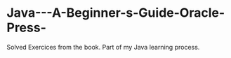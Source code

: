 # Java---A-Beginner-s-Guide-Oracle-Press-

Solved Exercices from the book. Part of my Java learning process.
